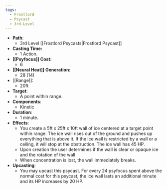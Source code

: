 ```yaml
---
tags:
  - Frostlord
  - Psycast
  - 3rd-Level
---
```

- **Path**:
	- 3rd Level [[Frostlord Psycasts|Frostlord Psycast]]
- **Casting Time:**
	- 1 Action.
- **[[Psyfocus]] Cost:**
	- 6
- **[[Neural Heat]] Generation:**
	- 28 (14)
- [[Range]]:
	- 20ft
- **Target**:
	- A point within range.
- **Components**:
	- Kinetic
- **Duration**:
	- 1 minute.
- **Effects**:
	- You create a 5ft x 25ft x 10ft wall of ice centered at a target point within range. The ice wall rises out of the ground and pushes up everything that is above it. If the ice wall  is restricted by a wall or a ceiling, it will stop at the obstruction. The ice wall has 45 HP.
	- Upon creation the user determines if the wall is clear or opaque ice and the rotation of the wall
	- When concentration is lost, the wall immediately breaks.
- **Upcasting**:
	- You may upcast this psycast. For every 24 psyfocus spent above the normal cost for this psycast, the ice wall  lasts an additional minute and its HP increases by 20 HP.
